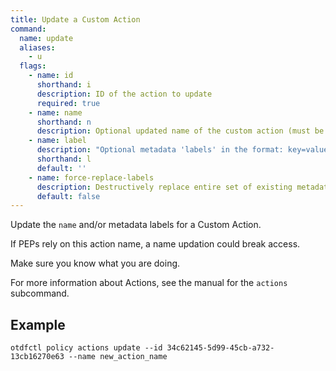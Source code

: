 ```yaml
---
title: Update a Custom Action
command:
  name: update
  aliases:
    - u
  flags:
    - name: id
      shorthand: i
      description: ID of the action to update
      required: true
    - name: name
      shorthand: n
      description: Optional updated name of the custom action (must be unique within Policy)
    - name: label
      description: "Optional metadata 'labels' in the format: key=value"
      shorthand: l
      default: ''
    - name: force-replace-labels
      description: Destructively replace entire set of existing metadata 'labels' with any provided to this command
      default: false
---
```


Update the `name` and/or metadata labels for a Custom Action.

If PEPs rely on this action name, a name updation could break access.

Make sure you know what you are doing.

For more information about Actions, see the manual for the `actions` subcommand.

## Example 

```shell
otdfctl policy actions update --id 34c62145-5d99-45cb-a732-13cb16270e63 --name new_action_name
```
